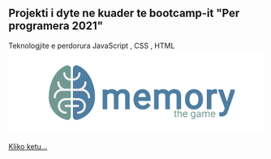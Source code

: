 ## Projekti i dyte ne kuader te bootcamp-it "Per programera 2021"
Teknologjite e perdorura JavaScript , CSS , HTML
<img src="./resources/images/logo1.png">

<a href="https://friendly-babbage-75501d.netlify.app/" target="_blank">Kliko ketu...</a>
